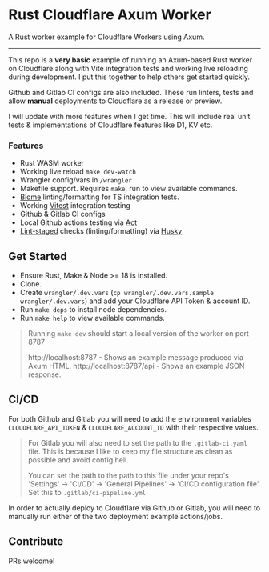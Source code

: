 # Rust Cloudflare Axum Worker

A Rust worker example for Cloudflare Workers using Axum.

---

This repo is a **very basic** example of running an Axum-based Rust worker on Cloudflare along with Vite integration
tests and working live reloading during development. I put this together to help others get started quickly.

Github and Gitlab CI configs are also included. These run linters, tests and allow **manual** deployments to
Cloudflare as a release or preview.

I will update with more features when I get time. This will include real unit tests & implementations of Cloudflare
features like D1, KV etc.

### Features

- Rust WASM worker
- Working live reload `make dev-watch`
- Wrangler config/vars in `/wrangler`
- Makefile support. Requires `make`, run to view available commands.
- [Biome](https://github.com/biomejs/biome) linting/formatting for TS integration tests.
- Working [Vitest](https://github.com/vitest-dev/vitest) integration testing
- Github & Gitlab CI configs
- Local Github actions testing via [Act](https://github.com/nektos/act)
- [Lint-staged](https://github.com/lint-staged/lint-staged) checks (linting/formatting)
  via [Husky](https://github.com/typicode/husky)

## Get Started

- Ensure Rust, Make & Node >= 18 is installed.
- Clone.
- Create `wrangler/.dev.vars` (`cp wrangler/.dev.vars.sample wrangler/.dev.vars`) and add your Cloudflare API Token
  & account ID.
- Run `make deps` to install node dependencies.
- Run `make help` to view available commands.

> Running `make dev` should start a local version of the worker on port 8787
>
> http://localhost:8787 - Shows an example message produced via Axum HTML.
> http://localhost:8787/api - Shows an example JSON response.

## CI/CD

For both Github and Gitlab you will need to add the environment
variables `CLOUDFLARE_API_TOKEN` & `CLOUDFLARE_ACCOUNT_ID` with
their respective values.

> For Gitlab you will also need to set the path to the `.gitlab-ci.yaml` file. This is because I like to keep my file
> structure as clean as possible and avoid config hell.
>
> You can set the path to the path to this file under your repo's 'Settings' -> 'CI/CD' -> 'General Pipelines' ->
> 'CI/CD configuration file'. Set this to `.gitlab/ci-pipeline.yml`

In order to actually deploy to Cloudflare via Github or Gitlab, you will need to manually run either of the two
deployment example actions/jobs.

## Contribute

PRs welcome!
